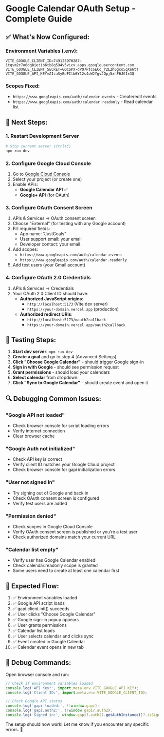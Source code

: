# Google Calendar OAuth Setup - Complete Guide

## ✅ What's Now Configured:

### Environment Variables (.env):
```
VITE_GOOGLE_CLIENT_ID=749125970287-1tqvm2r7o0dg8jetib6tb8g594v5vicv.apps.googleusercontent.com
VITE_GOOGLE_CLIENT_SECRET=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
VITE_GOOGLE_API_KEY=AIzaSyBdFCtb6Y12s4uW2YgvJQpj5xhF6JG1xGQ
```

### Scopes Fixed:
- `https://www.googleapis.com/auth/calendar.events` - Create/edit events
- `https://www.googleapis.com/auth/calendar.readonly` - Read calendar list

## 🚀 Next Steps:

### 1. Restart Development Server
```bash
# Stop current server (Ctrl+C)
npm run dev
```

### 2. Configure Google Cloud Console
1. Go to [Google Cloud Console](https://console.cloud.google.com)
2. Select your project (or create one)
3. Enable APIs:
   - **Google Calendar API** ✅
   - **Google+ API** (for OAuth)

### 3. Configure OAuth Consent Screen
1. APIs & Services → OAuth consent screen
2. Choose "External" (for testing with any Google account)
3. Fill required fields:
   - App name: "JustGoals"
   - User support email: your email
   - Developer contact: your email
4. Add scopes:
   - `https://www.googleapis.com/auth/calendar.events`
   - `https://www.googleapis.com/auth/calendar.readonly`
5. Add test users (your Gmail account)

### 4. Configure OAuth 2.0 Credentials
1. APIs & Services → Credentials
2. Your OAuth 2.0 Client ID should have:
   - **Authorized JavaScript origins**:
     - `http://localhost:5173` (Vite dev server)
     - `https://your-domain.vercel.app` (production)
   - **Authorized redirect URIs**:
     - `http://localhost:5173/oauth2callback`
     - `https://your-domain.vercel.app/oauth2callback`

## 🧪 Testing Steps:

1. **Start dev server**: `npm run dev`
2. **Create a goal** and go to step 4 (Advanced Settings)
3. **Click "Choose Google Calendar"** - should trigger Google sign-in
4. **Sign in with Google** - should see permission request
5. **Grant permissions** - should load your calendars
6. **Select calendar** from dropdown
7. **Click "Sync to Google Calendar"** - should create event and open it

## 🔍 Debugging Common Issues:

### "Google API not loaded"
- Check browser console for script loading errors
- Verify internet connection
- Clear browser cache

### "Google Auth not initialized"
- Check API key is correct
- Verify client ID matches your Google Cloud project
- Check browser console for gapi initialization errors

### "User not signed in"
- Try signing out of Google and back in
- Check OAuth consent screen is configured
- Verify test users are added

### "Permission denied" 
- Check scopes in Google Cloud Console
- Verify OAuth consent screen is published or you're a test user
- Check authorized domains match your current URL

### "Calendar list empty"
- Verify user has Google Calendar enabled
- Check calendar.readonly scope is granted
- Some users need to create at least one calendar first

## 🎯 Expected Flow:

1. ✅ Environment variables loaded
2. ✅ Google API script loads
3. ✅ gapi.client.init() succeeds  
4. ✅ User clicks "Choose Google Calendar"
5. ✅ Google sign-in popup appears
6. ✅ User grants permissions
7. ✅ Calendar list loads
8. ✅ User selects calendar and clicks sync
9. ✅ Event created in Google Calendar
10. ✅ Calendar event opens in new tab

## 📝 Debug Commands:

Open browser console and run:
```javascript
// Check if environment variables loaded
console.log('API Key:', import.meta.env.VITE_GOOGLE_API_KEY);
console.log('Client ID:', import.meta.env.VITE_GOOGLE_CLIENT_ID);

// Check Google API status
console.log('gapi loaded:', !!window.gapi);
console.log('gapi.auth2:', !!window.gapi?.auth2);
console.log('Signed in:', window.gapi?.auth2?.getAuthInstance()?.isSignedIn?.get());
```

The setup should now work! Let me know if you encounter any specific errors. 🎉
